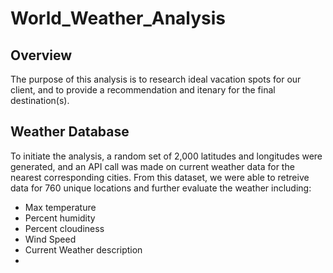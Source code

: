 # World_Weather_Analysis
## Overview
The purpose of this analysis is to research ideal vacation spots for our client, and to provide a recommendation and itenary for the final destination(s).
## Weather Database
To initiate the analysis, a random set of 2,000 latitudes and longitudes were generated, and an API call was made on current weather data for the nearest corresponding cities.  From this dataset, we were able to retreive data for 760 unique locations and further evaluate the weather including:
 - Max temperature
 - Percent humidity
 - Percent cloudiness
 - Wind Speed
 - Current Weather description
 -
